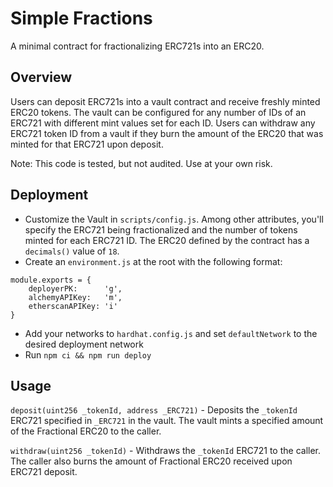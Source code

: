 # Simple Fractions
A minimal contract for fractionalizing ERC721s into an ERC20.

## Overview
Users can deposit ERC721s into a vault contract and receive freshly minted
ERC20 tokens. The vault can be configured for any number of IDs of an ERC721 with
different mint values set for each ID. Users can withdraw any ERC721 token ID from a
vault if they burn the amount of the ERC20 that was minted for that ERC721 upon
deposit.

Note: This code is tested, but not audited. Use at your own risk.

## Deployment
- Customize the Vault in `scripts/config.js`. Among other attributes, you'll
 specify the ERC721 being fractionalized and the number of tokens minted
 for each ERC721 ID. The ERC20 defined by the contract has a `decimals()` value of `18`.
- Create an `environment.js` at the root with the following format:
```
module.exports = {
    deployerPK:      'g',
    alchemyAPIKey:   'm',
    etherscanAPIKey: 'i'
}
```
- Add your networks to `hardhat.config.js` and set `defaultNetwork` to
the desired deployment network
- Run `npm ci && npm run deploy`

## Usage
`deposit(uint256 _tokenId, address _ERC721)` - Deposits the `_tokenId` ERC721
specified in `_ERC721` in the vault. The vault mints a specified amount of the
Fractional ERC20 to the caller.

`withdraw(uint256 _tokenId)` - Withdraws the `_tokenId` ERC721 to the caller.
The caller also burns the amount of Fractional ERC20 received upon ERC721 deposit.
